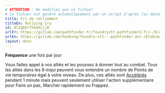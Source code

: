 ```yaml
---
# ATTENTION : Ne modifiez pas ce fichier
# Ce fichier est généré automatiquement par un script d'après les données du module Foundry VTT officiel et de sa traduction
title: Cri de ralliement
titleEn: Rallying Cry
id: 8l3qDZrfhxUGijjB
urlFr: https://gitlab.com/pathfinder-fr/foundryvtt-pathfinder2-fr/-/blob/master/data/feats/8l3qDZrfhxUGijjB.htm
urlEn: https://gitlab.com/hooking/foundry-vtt---pathfinder-2e/-/blob/master/packs/data/feats.db/rallying-cry.json
layout: dons
---
```

**Fréquence** une fois par jour

Vous faites appel à vos alliés et les poussez à donner tout au combat. Tous les alliés dans les 9 mqui peuvent vous entendre un nombre de Points de vie temporaires égal à votre niveau. De plus, ces alliés sont [Accélérés](../conditions/accéléré.html) pendant 1 minute mais peuvent seulement utiliser l'action supplémentaire pour Faire un pas, Marcher rapidement ou Frappez.

